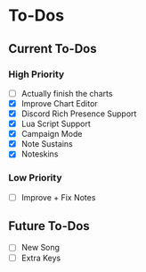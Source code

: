 # To-Dos
## Current To-Dos
### High Priority
* [ ] Actually finish the charts
* [X] Improve Chart Editor
* [X] Discord Rich Presence Support
* [X] Lua Script Support
* [X] Campaign Mode
* [X] Note Sustains
* [X] Noteskins

### Low Priority
* [ ] Improve + Fix Notes

## Future To-Dos
* [ ] New Song
* [ ] Extra Keys